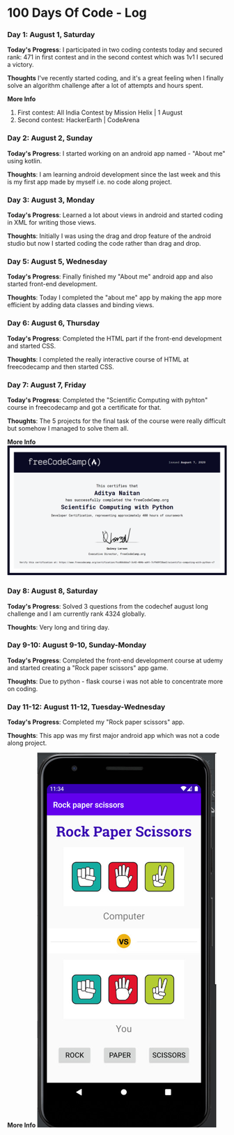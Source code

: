 # 100 Days Of Code - Log

### Day 1: August 1, Saturday

**Today's Progress**: I participated in two coding contests today and secured rank: 471 in first contest and in the second contest which was 1v1 I secured a victory.

**Thoughts** I've recently started coding, and it's a great feeling when I finally solve an algorithm challenge after a lot of attempts and hours spent.

**More Info**
1. First contest: All India Contest by Mission Helix | 1 August
2. Second contest: HackerEarth | CodeArena


### Day 2: August 2, Sunday

**Today's Progress**: I started working on an android app named - "About me" using kotlin.

**Thoughts**: I am learning android development since the last week and this is my first app made by myself i.e. no code along project.


### Day 3: August 3, Monday

**Today's Progress**: Learned a lot about views in android and started coding in XML for writing those views.

**Thoughts**: Initially I was using the drag and drop feature of the android studio but now I started coding the code rather than drag and drop.


### Day 5: August 5, Wednesday

**Today's Progress**: Finally finished my "About me" android app and also started front-end development.

**Thoughts**: Today I completed the "about me" app by making the app more efficient by adding data classes and binding views.


### Day 6: August 6, Thursday

**Today's Progress**: Completed the HTML part if the front-end development and started CSS.

**Thoughts**: I completed the really interactive course of HTML at freecodecamp and then started CSS.


### Day 7: August 7, Friday

**Today's Progress**: Completed the "Scientific Computing with pyhton" course in freecodecamp and got a certificate for that.

**Thoughts**: The 5 projects for the final task of the course were really difficult but somehow I managed to solve them all.

**More Info**
    <img src="images/freeCodeCamp-python.png">


### Day 8: August 8, Saturday

**Today's Progress**: Solved 3 questions from the codechef august long challenge and I am currently rank 4324 globally.

**Thoughts**: Very long and tiring day.


### Day 9-10: August 9-10, Sunday-Monday

**Today's Progress**: Completed the front-end development course at udemy and started creating a "Rock paper scissors" app game.

**Thoughts**: Due to python - flask course i was not able to concentrate more on coding.


### Day 11-12: August 11-12, Tuesday-Wednesday

**Today's Progress**: Completed my "Rock paper scissors" app.

**Thoughts**: This app was my first major android app which was not a code along project.

**More Info**
    <img src="images/rockPaperScissors.jpeg">

